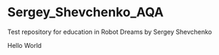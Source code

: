 # Sergey_Shevchenko_AQA
Test repository for education in Robot Dreams by Sergey Shevchenko


Hello World